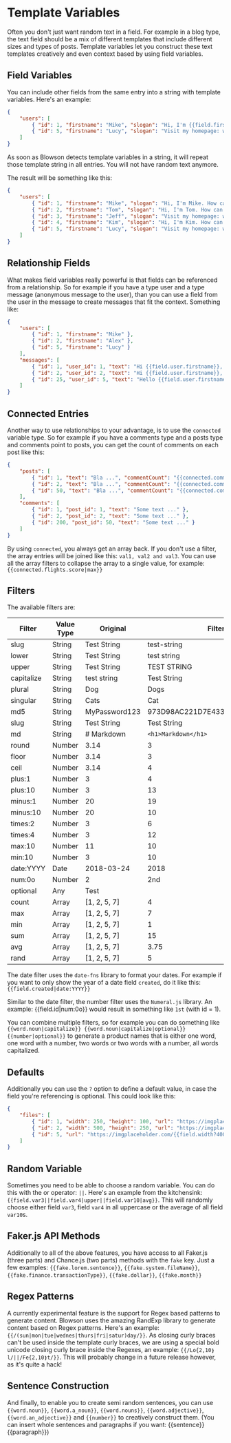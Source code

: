 # Template Variables

Often you don't just want random text in a field. For example in a blog type, the text field should be a mix of different templates that include different sizes and types of posts. Template variables let you construct these text templates creatively and even context based by using field variables.

## Field Variables

You can include other fields from the same entry into a string with template variables. Here's an example:

```json
{
    "users": [
        { "id": 1, "firstname": "Mike", "slogan": "Hi, I'm {{field.firstname}}. How can I help you?" },
        { "id": 5, "firstname": "Lucy", "slogan": "Visit my homepage: www.{{field.firstname|lower}}.com" }
    ]
}
```

As soon as Blowson detects template variables in a string, it will repeat those template string in all entries. You will not have random text anymore.

The result will be something like this:

```json
{
    "users": [
        { "id": 1, "firstname": "Mike", "slogan": "Hi, I'm Mike. How can I help you?" },
        { "id": 2, "firstname": "Tom", "slogan": "Hi, I'm Tom. How can I help you?" },
        { "id": 3, "firstname": "Jeff", "slogan": "Visit my homepage: www.jeff.com" },
        { "id": 4, "firstname": "Kim", "slogan": "Hi, I'm Kim. How can I help you?" },
        { "id": 5, "firstname": "Lucy", "slogan": "Visit my homepage: www.lucy.com" }
    ]
}
```

## Relationship Fields

What makes field variables really powerful is that fields can be referenced from a relationship. So for example if you have a type user and a type message (anonymous message to the user), than you can use a field from the user in the message to create messages that fit the context. Something like:

```json
{
    "users": [
        { "id": 1, "firstname": "Mike" },
        { "id": 2, "firstname": "Alex" },
        { "id": 5, "firstname": "Lucy" }
    ],
    "messages": [
        { "id": 1, "user_id": 1, "text": "Hi {{field.user.firstname}}, well done. Congrats!" },
        { "id": 2, "user_id": 2, "text": "Hi {{field.user.firstname}}, well done. Congrats!" },
        { "id": 25, "user_id": 5, "text": "Hello {{field.user.firstname}}, don't stop what you're doing!" }
    ]
}
```

## Connected Entries

Another way to use relationships to your advantage, is to use the `connected` variable type. So for example if you have a comments type and a posts type and comments point to posts, you can get the count of comments on each post like this:

```json
{
    "posts": [
        { "id": 1, "text": "Bla ...", "commentCount": "{{connected.comments|count}}" },
        { "id": 2, "text": "Bla ...", "commentCount": "{{connected.comments|count}}" },
        { "id": 50, "text": "Bla ...", "commentCount": "{{connected.comments|count}}" }
    ],
    "comments": [
        { "id": 1, "post_id": 1, "text": "Some text ..." },
        { "id": 2, "post_id": 2, "text": "Some text ..." },
        { "id": 200, "post_id": 50, "text": "Some text ..." }
    ]
}
```

By using `connected`, you always get an array back. If you don't use a filter, the array entries will be joined like this: `val1, val2 and val3`. You can use all the array filters to collapse the array to a single value, for example: `{{connected.flights.score|max}}`

## Filters

The available filters are:

| Filter        | Value Type     | Original       | Filtered      |
|---------------|----------------|----------------|---------------|
| slug          | String         | Test String    | test-string   |
| lower         | String         | Test String    | test string   |
| upper         | String         | Test String    | TEST STRING   |
| capitalize    | String         | test string    | Test String   |
| plural        | String         | Dog            | Dogs          |
| singular      | String         | Cats           | Cat           |
| md5           | String         | MyPassword123  | 973D98AC221D7E433FD7C417AA41027A   |
| slug          | String         |  Test  String  | Test String   |
| md            | String         | # Markdown     | `<h1>Markdown</h1>`   |
| round         | Number         | 3.14           | 3             |
| floor         | Number         | 3.14           | 3             |
| ceil          | Number         | 3.14           | 4             |
| plus:1        | Number         | 3              | 4             |
| plus:10       | Number         | 3              | 13            |
| minus:1       | Number         | 20             | 19            |
| minus:10      | Number         | 20             | 10            |
| times:2       | Number         | 3              | 6             |
| times:4       | Number         | 3              | 12            |
| max:10        | Number         | 11             | 10            |
| min:10        | Number         | 3              | 10            |
| date:YYYY     | Date           | 2018-03-24     | 2018          |
| num:0o        | Number         | 2              | 2nd           |
| optional      | Any            | Test           |               |
| count         | Array          | [1, 2, 5, 7]   | 4             |
| max           | Array          | [1, 2, 5, 7]   | 7             |
| min           | Array          | [1, 2, 5, 7]   | 1             |
| sum           | Array          | [1, 2, 5, 7]   | 15            |
| avg           | Array          | [1, 2, 5, 7]   | 3.75          |
| rand          | Array          | [1, 2, 5, 7]   | 5             |

The date filter uses the `date-fns` library to format your dates. For example if you want to only show the year of a date field `created`, do it like this: `{{field.created|date:YYYY}}`

Similar to the date filter, the number filter uses the `Numeral.js` library. An example: {{field.id|num:0o}} would result in something like `1st` (with id = 1).

You can combine multiple filters, so for example you can do something like `{{word.noun|capitalize}} {{word.noun|capitalize|optional}} {{number|optional}}` to generate a product names that is either one word, one word with a number, two words or two words with a number, all words capitalized.

## Defaults

Additionally you can use the `?` option to define a default value, in case the field you're referencing is optional. This could look like this:

```json
{
    "files": [
        { "id": 1, "width": 250, "height": 100, "url": "https://imgplaceholder.com/{{field.width?250}}x{{field.height?100}}" },
        { "id": 2, "width": 500, "height": 250, "url": "https://imgplaceholder.com/{{field.width?500}}x{{field.height?250}}" },
        { "id": 5, "url": "https://imgplaceholder.com/{{field.width?400}}x{{field.height?200}}" }
    ]
}
```

## Random Variable

Sometimes you need to be able to choose a random variable. You can do this with the or operator: `||`. Here's an example from the kitchensink: `{{field.var3||field.var4|upper||field.var10|avg}}`. This will randomly choose either field `var3`, field `var4` in all uppercase or the average of all field `var10`s.

## Faker.js API Methods

Additionally to all of the above features, you have access to all Faker.js (three parts) and Chance.js (two parts) methods with the `fake` key. Just a few examples: `{{fake.lorem.sentence}}`, `{{fake.system.fileName}}`, `{{fake.finance.transactionType}}`, `{{fake.dollar}}`, `{{fake.month}}`

## Regex Patterns

A currently experimental feature is the support for Regex based patterns to generate content. Blowson uses the amazing RandExp library to generate content based on Regex patterns. Here's an example: `{{/(sun|mon|tue|wednes|thurs|fri|satur)day/}}`. As closing curly braces can't be used inside the template curly braces, we are using a special bold unicode closing curly brace inside the Regexes, an example: `{{/Lo{2,10❵l/||/Fe{2,10❵t/}}`. This will probably change in a future release however, as it's quite a hack!

## Sentence Construction

And finally, to enable you to create semi random sentences, you can use `{{word.noun}}`, `{{word.a_noun}}`, `{{word.nouns}}`, `{{word.adjective}}`, `{{word.an_adjective}}` and `{{number}}` to creatively construct them. (You can insert whole sentences and paragraphs if you want: {{sentence}} {{paragraph}})